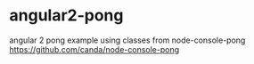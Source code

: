 # angular2-pong
angular 2 pong example using classes from node-console-pong https://github.com/canda/node-console-pong
